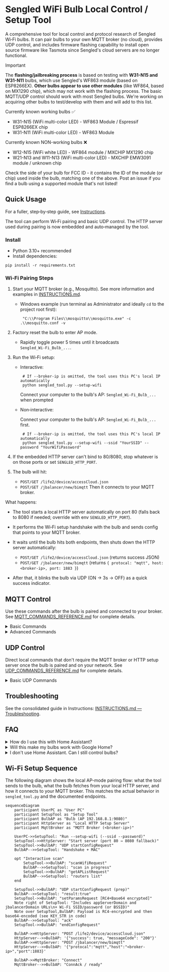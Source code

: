 # Sengled WiFi Bulb Local Control / Setup Tool

A comprehensive tool for local control and protocol research of Sengled Wi‑Fi bulbs. It can pair bulbs to your own MQTT broker (no cloud), provides UDP control, and includes firmware flashing capability to install open source firmware like Tasmota since Sengled's cloud servers are no longer functional.

> [!IMPORTANT]
> The **flashing/jailbreaking process** is based on testing with **W31-N15 and W31-N11** bulbs, which use Sengled's WF863 module (based on ESP8266EX). **Other bulbs appear to use other modules** (like WF864, based on MX1290 chip), which may not work with the flashing process. The basic MQTT/UDP control should work with most Sengled bulbs. We're working on acquiring other bulbs to test/develop with them and will add to this list.
>
> Currently known working bulbs ✅
> * W31-N15 (WiFi multi-color LED) - WF863 Module / Espressif ESP8266EX chip
> * W31-N11 (WiFi multi-color LED) - WF863 Module 
>
> Currently known NON-working bulbs ❌
> * W12-N15 (WiFi white LED) - WF864 module / MXCHIP MX1290 chip
> * W21-N13 and W11-N13 (WiFi multi-color LED) - MXCHIP EMW3091 module / unknown chip
>
> Check the side of your bulb for FCC ID - it contains the ID of the module (or chip) used inside the bulb, matching one of the above. Post an issue if you find a bulb using a supported module that's not listed!

## Quick Usage

For a fuller, step‑by‑step guide, see [Instructions](INSTRUCTIONS.md).

The tool can perform Wi‑Fi pairing and basic UDP control. The HTTP server used during pairing is now embedded and auto‑managed by the tool.

### Install

* Python 3.10+ recommended
* Install dependencies:

```
pip install -r requirements.txt
```

### Wi‑Fi Pairing Steps

1. Start your MQTT broker (e.g., Mosquitto). See more information and examples in [INSTRUCTIONS.md](INSTRUCTIONS.md).

   * Windows example (run terminal as Administrator and ideally `cd` to the project root first):

     ```
      "C:\\Program Files\\mosquitto\\mosquitto.exe" -c .\\mosquitto.conf -v
     ```
2. Factory reset the bulb to enter AP mode.

   * Rapidly toggle power 5 times until it broadcasts `Sengled_Wi‑Fi_Bulb_...`.
3. Run the Wi‑Fi setup:

   * Interactive:

     ```
      # If --broker-ip is omitted, the tool uses this PC's local IP automatically
      python sengled_tool.py --setup-wifi
     ```
     Connect your computer to the bulb's AP: `Sengled_Wi‑Fi_Bulb_...` when prompted
   * Non‑interactive:

     Connect your computer to the bulb's AP: `Sengled_Wi‑Fi_Bulb_...` first.
     ```
      # If --broker-ip is omitted, the tool uses this PC's local IP automatically
      python sengled_tool.py --setup-wifi --ssid "YourSSID" --password "YourWifiPassword"
     ```
4. If the embedded HTTP server can't bind to 80/8080, stop whatever is on those ports or set `SENGLED_HTTP_PORT`.
5. The bulb will hit:

   * `POST/GET /life2/device/accessCloud.json`
   * `POST/GET /jbalancer/new/bimqtt`
     Then it connects to your MQTT broker.

What happens:

* The tool starts a local HTTP server automatically on port 80 (falls back to 8080 if needed; override with env `SENGLED_HTTP_PORT`).
* It performs the Wi‑Fi setup handshake with the bulb and sends config that points to your MQTT broker.
* It waits until the bulb hits both endpoints, then shuts down the HTTP server automatically:

  * `POST/GET /life2/device/accessCloud.json` (returns success JSON)
  * `POST/GET /jbalancer/new/bimqtt` (returns `{ protocal: "mqtt", host: <broker-ip>, port: 1883 }`)
* After that, it blinks the bulb via UDP (ON → 3s → OFF) as a quick success indicator.

## MQTT Control

Use these commands after the bulb is paired and connected to your broker. See [MQTT_COMMANDS_REFERENCE.md](MQTT_COMMANDS_REFERENCE.md) for complete details.

<details>
<summary>Basic Commands</summary>

```
# Turn on
python sengled_tool.py --broker-ip 192.168.0.100 --mac E8:DB:8A:AA:BB:CC --on

# Turn off
python sengled_tool.py --broker-ip 192.168.0.100 --mac E8:DB:8A:AA:BB:CC --off

# Set brightness (0-100)
python sengled_tool.py --broker-ip 192.168.0.100 --mac E8:DB:8A:AA:BB:CC --brightness 50

# Set color (R G B; 0-255 each)
python sengled_tool.py --broker-ip 192.168.0.100 --mac E8:DB:8A:AA:BB:CC --color 255 0 0

# Set color temperature (0-100% as 2700-6500K)
# Note: When changing color temperature, include a switch ON in the same payload (the app does this automatically).
python sengled_tool.py --broker-ip 192.168.0.100 --mac E8:DB:8A:AA:BB:CC --color-temp 65

# Query status
python sengled_tool.py --broker-ip 192.168.0.100 --mac E8:DB:8A:AA:BB:CC --status

# Factory reset
python sengled_tool.py --mac E8:DB:8A:AA:BB:CC --reset
```

</details>

<details>
<summary>Advanced Commands</summary>

```
# Custom payload (JSON array of command objects)
# Example: turn on via raw publish
python sengled_tool.py --broker-ip 192.168.0.100 --mac E8:DB:8A:AA:BB:CC \
  --custom-payload "[{\"dn\":\"E8:DB:8A:AA:BB:CC\",\"type\":\"switch\",\"value\":\"1\",\"time\":1690000000000}]"

# Custom publish (raw topic/payload)
python sengled_tool.py --broker-ip 192.168.0.100 --mac E8:DB:8A:AA:BB:CC \
  --topic wifielement/E8:DB:8A:AA:BB:CC/update \
  --payload "[{\"dn\":\"E8:DB:8A:AA:BB:CC\",\"type\":\"switch\",\"value\":\"1\",\"time\":1690000000000}]"

# Firmware upgrade (Sengled-Rescue path, flashes shim to let you run your own firmware)
# ⚠️ This is a one-way trip! The *.bin you flash *MUST* be compatible with ESP RTOS SDK bootloader, launching from an OTA
# partition (unpredictably either ota_0 or ota_1, so you don't know where it will land at the time of update).
# See sengled_ota/README.md for details.
# A working shim.bin is included - a compiled copy of Sengled-Rescue - that lets you flash any firmware.
python sengled_tool.py --broker-ip 192.168.0.100 --mac E8:DB:8A:AA:BB:CC \
  --upgrade shim.bin

# Group control (example: switch ON for a list of MACs)
python sengled_tool.py --broker-ip 192.168.0.100 \
  --group-macs E8:DB:8A:AA:BB:CC E8:DB:8A:11:22:33 \
  --group-switch on
```

</details>

## UDP Control

Direct local commands that don't require the MQTT broker or HTTP setup server once the bulb is paired and on your network. See [UDP_COMMANDS_REFERENCE.md](references/UDP_COMMANDS_REFERENCE.md) for complete details.

<details>
<summary>Basic UDP Commands</summary>

```
# Replace <bulb-ip> with the bulb's IP

# Turn on
python sengled_tool.py --ip <bulb-ip> --udp-on

# Turn off
python sengled_tool.py --ip <bulb-ip> --udp-off

# Set brightness (0-100)
python sengled_tool.py --ip <bulb-ip> --udp-brightness 50

# Set color (R G B; 0-255 each)
python sengled_tool.py --ip <bulb-ip> --udp-color 255 0 0
```

**Note:** There might be more UDP commands available. Check [UDP_COMMANDS_REFERENCE.md](UDP_COMMANDS_REFERENCE.md) for the complete list of documented commands.



</details>

## Troubleshooting

See the consolidated guide in Instructions: [INSTRUCTIONS.md — Troubleshooting](INSTRUCTIONS.md#troubleshooting).

## FAQ

<details>
<summary>How do I use this with Home Assistant?</summary>

**Yes, but only if custom firmware (like Tasmota) is used.** This repo does not include a Home Assistant integration, but it's possible to create one fairly easily using the documented MQTT topics and payloads. However, the MQTT broker will need to be running, or UDP commands will need to be used. **For easier usage, it's better to flash the firmware with Tasmota.**

</details>

<details>
<summary>Will this make my bulbs work with Google Home?</summary>

* If a bulb was already paired with Sengled cloud, it should continue to work with Google Home as before. You can still control it locally via UDP.
* Bulbs newly paired with this tool are redirected to your local broker and do not register with Sengled cloud; they will not work with the official Sengled Google Home integration.
* **However, if you use Home Assistant, you can integrate with Google Home through Home Assistant's Google Assistant integration.**

</details>

<details>
<summary>I don't use Home Assistant. Can I still control bulbs?</summary>

**Yes, with the documented MQTT and UDP commands.** For easier usage, it's recommended to use webhooks, automation scripts, or create a simple control interface. Options include: a small Android app, a simple script/service on a PC or server triggered by your phone (shortcuts/webhooks), or any automation that publishes the documented MQTT or UDP commands.

</details>

## Wi-Fi Setup Sequence

The following diagram shows the local AP-mode pairing flow: what the tool sends to the bulb, what the bulb fetches from your local HTTP server, and how it connects to your MQTT broker. This matches the actual behavior in `sengled_tool.py` and the documented endpoints.

```mermaid
sequenceDiagram
    participant UserPC as "User PC"
    participant SetupTool as "Setup Tool"
    participant BulbAP as "Bulb (AP 192.168.8.1:9080)"
    participant HttpServer as "Local HTTP Setup Server"
    participant MqttBroker as "MQTT Broker (<broker-ip>)"

    UserPC->>SetupTool: "Run --setup-wifi (--ssid --password)"
    SetupTool->>HttpServer: "Start server (port 80 → 8080 fallback)"
    SetupTool->>BulbAP: "UDP startConfigRequest"
    BulbAP-->>SetupTool: "Handshake + MAC"

    opt "Interactive scan"
        SetupTool->>BulbAP: "scanWifiRequest"
        BulbAP-->>SetupTool: "scan in progress"
        SetupTool->>BulbAP: "getAPListRequest"
        BulbAP-->>SetupTool: "routers list"
    end

    SetupTool->>BulbAP: "UDP startConfigRequest (prep)"
    BulbAP-->>SetupTool: "result:true"
    SetupTool->>BulbAP: "setParamsRequest [RC4+Base64 encrypted]"
    Note right of SetupTool: "Includes appServerDomain and jbalancerDomain URLs\n+ Wi‑Fi SSID/password (or BSSID)"
    Note over SetupTool,BulbAP: Payload is RC4-encrypted and then base64-encoded (see KEY_STR in code)
    BulbAP-->>SetupTool: "ack"
    SetupTool->>BulbAP: "endConfigRequest"

    BulbAP->>HttpServer: "POST /life2/device/accessCloud.json"
    HttpServer-->>BulbAP: '{"success": true, "messageCode": "200"}'
    BulbAP->>HttpServer: "POST /jbalancer/new/bimqtt"
    HttpServer-->>BulbAP: '{"protocal":"mqtt","host":"<broker-ip>","port":1883}'

    BulbAP->>MqttBroker: "Connect"
    MqttBroker-->>BulbAP: "ConnAck / ready"
```
